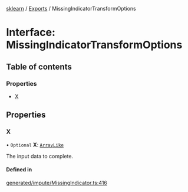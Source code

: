 [sklearn](../readme.md) / [Exports](../modules.md) / MissingIndicatorTransformOptions

# Interface: MissingIndicatorTransformOptions

## Table of contents

### Properties

- [X](MissingIndicatorTransformOptions.md#x)

## Properties

### X

• `Optional` **X**: [`ArrayLike`](../modules.md#arraylike)

The input data to complete.

#### Defined in

[generated/impute/MissingIndicator.ts:416](https://github.com/transitive-bullshit/scikit-learn-ts/blob/367336a/packages/sklearn/src/generated/impute/MissingIndicator.ts#L416)
